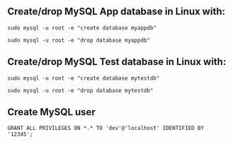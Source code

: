 ## Create/drop MySQL App database in Linux with:

`sudo mysql -u root -e "create database myappdb"`

`sudo mysql -u root -e "drop database myappdb"`

## Create/drop MySQL Test database in Linux with:

`sudo mysql -u root -e "create database mytestdb"`

`sudo mysql -u root -e "drop database mytestdb"`

## Create MySQL user

`GRANT ALL PRIVILEGES ON *.* TO 'dev'@'localhost' IDENTIFIED BY '12345';`